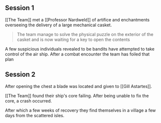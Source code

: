 ## Session 1

[[The Team]] met a [[Professor Nardweld]] of artifice and enchantments overseeing the delivery of a large mechanical casket.

> The team manage to solve the physical puzzle on the exterior of the casket and is now waiting for a key to open the contents

A few suspicious individuals revealed to be bandits have attempted to take control of the air ship. After a combat encounter the team has foiled that plan

## Session 2
After opening the chest a blade was located and given to [[Gill Astartes]].

[[The Team]] found their ship's core failing. After being unable to fix the core, a crash occurred. 

After which a few weeks of recovery they find themselves in a village a few days from the scattered isles.